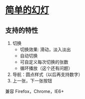 # [简单的幻灯](https://github.com/iamjoel/slide)
## 支持的特性
1. 切换
	* 切换效果: 滑动，淡入淡出
	* 自动切换
	* 可自定义每次切换的张数
	* 循环播放（这个还有问题）
1. 导航：圆点样式（以后再支持数字）
1. 上一张，下一张按钮

兼容
Firefox，Chrome，IE6+
